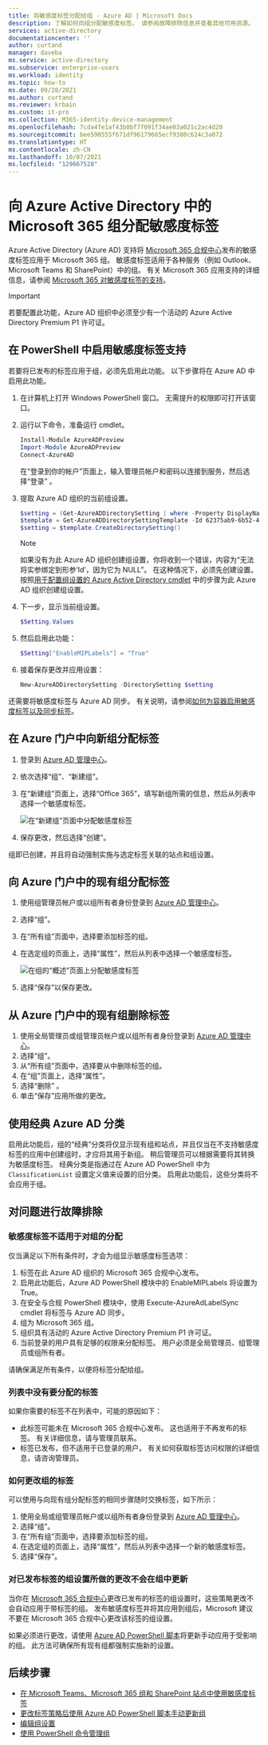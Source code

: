 ```yaml
---
title: 将敏感度标签分配给组 - Azure AD | Microsoft Docs
description: 了解如何向组分配敏感度标签。 请参阅故障排除信息并查看其他可用资源。
services: active-directory
documentationcenter: ''
author: curtand
manager: daveba
ms.service: active-directory
ms.subservice: enterprise-users
ms.workload: identity
ms.topic: how-to
ms.date: 09/28/2021
ms.author: curtand
ms.reviewer: krbain
ms.custom: it-pro
ms.collection: M365-identity-device-management
ms.openlocfilehash: 7cda4fe1af43b0bf7f091f34ae03a021c2ac4d20
ms.sourcegitcommit: bee590555f671df96179665ecf9380c624c3a072
ms.translationtype: HT
ms.contentlocale: zh-CN
ms.lasthandoff: 10/07/2021
ms.locfileid: "129667528"
---
```

# <a name="assign-sensitivity-labels-to-microsoft-365-groups-in-azure-active-directory"></a>向 Azure Active Directory 中的 Microsoft 365 组分配敏感度标签

Azure Active Directory (Azure AD) 支持将 [Microsoft 365 合规中心](https://sip.protection.office.com/homepage)发布的敏感度标签应用于 Microsoft 365 组。 敏感度标签适用于各种服务（例如 Outlook、Microsoft Teams 和 SharePoint）中的组。 有关 Microsoft 365 应用支持的详细信息，请参阅 [Microsoft 365 对敏感度标签的支持](/microsoft-365/compliance/sensitivity-labels-teams-groups-sites#support-for-the-sensitivity-labels)。

> [!IMPORTANT]
> 若要配置此功能，Azure AD 组织中必须至少有一个活动的 Azure Active Directory Premium P1 许可证。

## <a name="enable-sensitivity-label-support-in-powershell"></a>在 PowerShell 中启用敏感度标签支持

若要将已发布的标签应用于组，必须先启用此功能。 以下步骤将在 Azure AD 中启用此功能。

1. 在计算机上打开 Windows PowerShell 窗口。 无需提升的权限即可打开该窗口。
1. 运行以下命令，准备运行 cmdlet。

    ```PowerShell
    Install-Module AzureADPreview
    Import-Module AzureADPreview
    Connect-AzureAD
    ```

    在“登录到你的帐户”页面上，输入管理员帐户和密码以连接到服务，然后选择“登录” 。
1. 提取 Azure AD 组织的当前组设置。

    ```PowerShell
    $setting = (Get-AzureADDirectorySetting | where -Property DisplayName -Value "Group.Unified" -EQ)
    $template = Get-AzureADDirectorySettingTemplate -Id 62375ab9-6b52-47ed-826b-58e47e0e304b
    $setting = $template.CreateDirectorySetting()
    ```

    > [!NOTE]
    > 如果没有为此 Azure AD 组织创建组设置，你将收到一个错误，内容为“无法将实参绑定到形参‘Id’，因为它为 NULL”。 在这种情况下，必须先创建设置。 按照[用于配置组设置的 Azure Active Directory cmdlet](../enterprise-users/groups-settings-cmdlets.md) 中的步骤为此 Azure AD 组织创建组设置。

1. 下一步，显示当前组设置。

    ```PowerShell
    $Setting.Values
    ```

1. 然后启用此功能：

    ```PowerShell
    $Setting["EnableMIPLabels"] = "True"
    ```

1. 接着保存更改并应用设置：

    ```PowerShell
    New-AzureADDirectorySetting -DirectorySetting $setting
    ```

还需要将敏感度标签与 Azure AD 同步。 有关说明，请参阅[如何为容器启用敏感度标签以及同步标签](/microsoft-365/compliance/sensitivity-labels-teams-groups-sites#how-to-enable-sensitivity-labels-for-containers-and-synchronize-labels)。

## <a name="assign-a-label-to-a-new-group-in-azure-portal"></a>在 Azure 门户中向新组分配标签

1. 登录到 [Azure AD 管理中心](https://aad.portal.azure.com)。
1. 依次选择“组”、“新建组”。 
1. 在“新建组”页面上，选择“Office 365”，填写新组所需的信息，然后从列表中选择一个敏感度标签。

   ![在“新建组”页面中分配敏感度标签](./media/groups-assign-sensitivity-labels/new-group-page.png)

1. 保存更改，然后选择“创建”。

组即已创建，并且将自动强制实施与选定标签关联的站点和组设置。

## <a name="assign-a-label-to-an-existing-group-in-azure-portal"></a>向 Azure 门户中的现有组分配标签

1. 使用组管理员帐户或以组所有者身份登录到 [Azure AD 管理中心](https://aad.portal.azure.com)。
1. 选择“组”。
1. 在“所有组”页面中，选择要添加标签的组。
1. 在选定组的页面上，选择“属性”，然后从列表中选择一个敏感度标签。

   ![在组的“概述”页面上分配敏感度标签](./media/groups-assign-sensitivity-labels/assign-to-existing.png)

1. 选择“保存”以保存更改。

## <a name="remove-a-label-from-an-existing-group-in-azure-portal"></a>从 Azure 门户中的现有组删除标签

1. 使用全局管理员或组管理员帐户或以组所有者身份登录到 [Azure AD 管理中心](https://aad.portal.azure.com)。
1. 选择“组”。
1. 从“所有组”页面中，选择要从中删除标签的组。
1. 在“组”页面上，选择“属性”。
1. 选择“删除” 。
1. 单击“保存”应用所做的更改。

## <a name="using-classic-azure-ad-classifications"></a>使用经典 Azure AD 分类

启用此功能后，组的“经典”分类将仅显示现有组和站点，并且仅当在不支持敏感度标签的应用中创建组时，才应将其用于新组。 稍后管理员可以根据需要将其转换为敏感度标签。 经典分类是指通过在 Azure AD PowerShell 中为 `ClassificationList` 设置定义值来设置的旧分类。 启用此功能后，这些分类将不会应用于组。

## <a name="troubleshooting-issues"></a>对问题进行故障排除

### <a name="sensitivity-labels-are-not-available-for-assignment-on-a-group"></a>敏感度标签不适用于对组的分配

仅当满足以下所有条件时，才会为组显示敏感度标签选项：

1. 标签在此 Azure AD 组织的 Microsoft 365 合规中心发布。
1. 启用此功能后，Azure AD PowerShell 模块中的 EnableMIPLabels 将设置为 True。
1. 在安全与合规 PowerShell 模块中，使用 Execute-AzureAdLabelSync cmdlet 将标签与 Azure AD 同步。
1. 组为 Microsoft 365 组。
1. 组织具有活动的 Azure Active Directory Premium P1 许可证。
1. 当前登录的用户具有足够的权限来分配标签。 用户必须是全局管理员、组管理员或组所有者。

请确保满足所有条件，以便将标签分配给组。

### <a name="the-label-i-want-to-assign-is-not-in-the-list"></a>列表中没有要分配的标签

如果你需要的标签不在列表中，可能的原因如下：

- 此标签可能未在 Microsoft 365 合规中心发布。 这也适用于不再发布的标签。 有关详细信息，请与管理员联系。
- 标签已发布，但不适用于已登录的用户。 有关如何获取标签访问权限的详细信息，请咨询管理员。

### <a name="how-to-change-the-label-on-a-group"></a>如何更改组的标签

可以使用与向现有组分配标签的相同步骤随时交换标签，如下所示：

1. 使用全局或组管理员帐户或以组所有者身份登录到 [Azure AD 管理中心](https://aad.portal.azure.com)。
1. 选择“组”。
1. 在“所有组”页面中，选择要添加标签的组。
1. 在选定组的页面上，选择“属性”，然后从列表中选择一个新的敏感度标签。
1. 选择“保存”。

### <a name="group-setting-changes-to-published-labels-arent-updated-on-the-groups"></a>对已发布标签的组设置所做的更改不会在组中更新

当你在 [Microsoft 365 合规中心](https://sip.protection.office.com/homepage)更改已发布的标签的组设置时，这些策略更改不会自动应用于带标签的组。 发布敏感度标签并将其应用到组后，Microsoft 建议不要在 Microsoft 365 合规中心更改该标签的组设置。

如果必须进行更改，请使用 [Azure AD PowerShell 脚本](https://github.com/microsoftgraph/powershell-aad-samples/blob/master/ReassignSensitivityLabelToO365Groups.ps1)将更新手动应用于受影响的组。 此方法可确保所有现有组都强制实施新的设置。

## <a name="next-steps"></a>后续步骤

- [在 Microsoft Teams、Microsoft 365 组和 SharePoint 站点中使用敏感度标签](/microsoft-365/compliance/sensitivity-labels-teams-groups-sites)
- [更改标签策略后使用 Azure AD PowerShell 脚本手动更新组](https://github.com/microsoftgraph/powershell-aad-samples/blob/master/ReassignSensitivityLabelToO365Groups.ps1)
- [编辑组设置](../fundamentals/active-directory-groups-settings-azure-portal.md)
- [使用 PowerShell 命令管理组](../enterprise-users/groups-settings-v2-cmdlets.md)
